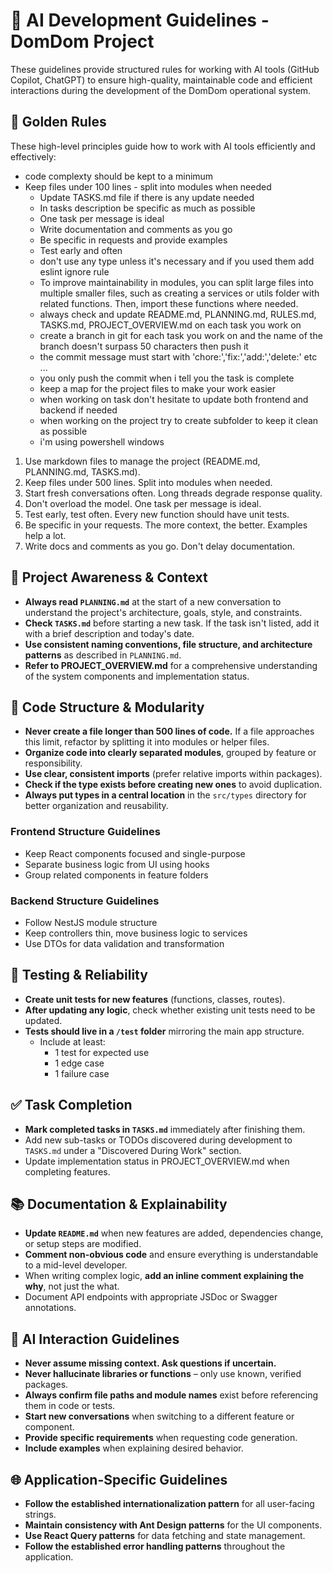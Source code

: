 # 📏 AI Development Guidelines - DomDom Project

These guidelines provide structured rules for working with AI tools (GitHub Copilot, ChatGPT) to ensure high-quality, maintainable code and efficient interactions during the development of the DomDom operational system.

## 🌟 Golden Rules

These high-level principles guide how to work with AI tools efficiently and effectively:
- code complexty should be kept to a minimum
- Keep files under 100 lines - split into modules when needed
  - Update TASKS.md file if there is any update needed
  - In tasks description be specific as much as possible
  - One task per message is ideal
  - Write documentation and comments as you go
  - Be specific in requests and provide examples
  - Test early and often
  - don't use any type unless it's necessary and if you used them add eslint ignore rule
  - To improve maintainability in modules, you can split large files into multiple smaller files, such as creating a services or utils folder with related functions. Then, import these functions where needed.
  - always check and update README.md, PLANNING.md, RULES.md, TASKS.md, PROJECT_OVERVIEW.md on each task you work on
  - create a branch in git for each task you work on and the name of the branch doesn't surpass 50 characters then push it
  - the commit message must start with 'chore:','fix:','add:','delete:' etc ...
  - you only push the commit when i tell you the task is complete
  - keep a map for the project files to make your work easier
  - when working on task don't hesitate to update both frontend and backend if needed
  - when working on the project try to create subfolder to keep it clean as possible
  - i'm using powershell windows

1. Use markdown files to manage the project (README.md, PLANNING.md, TASKS.md).
2. Keep files under 500 lines. Split into modules when needed.
3. Start fresh conversations often. Long threads degrade response quality.
4. Don't overload the model. One task per message is ideal.
5. Test early, test often. Every new function should have unit tests.
6. Be specific in your requests. The more context, the better. Examples help a lot.
7. Write docs and comments as you go. Don't delay documentation.

## 🔄 Project Awareness & Context

- **Always read `PLANNING.md`** at the start of a new conversation to understand the project's architecture, goals, style, and constraints.
- **Check `TASKS.md`** before starting a new task. If the task isn't listed, add it with a brief description and today's date.
- **Use consistent naming conventions, file structure, and architecture patterns** as described in `PLANNING.md`.
- **Refer to PROJECT_OVERVIEW.md** for a comprehensive understanding of the system components and implementation status.

## 🧱 Code Structure & Modularity

- **Never create a file longer than 500 lines of code.** If a file approaches this limit, refactor by splitting it into modules or helper files.
- **Organize code into clearly separated modules**, grouped by feature or responsibility.
- **Use clear, consistent imports** (prefer relative imports within packages).
- **Check if the type exists before creating new ones** to avoid duplication.
- **Always put types in a central location** in the `src/types` directory for better organization and reusability.

### Frontend Structure Guidelines

- Keep React components focused and single-purpose
- Separate business logic from UI using hooks
- Group related components in feature folders

### Backend Structure Guidelines

- Follow NestJS module structure
- Keep controllers thin, move business logic to services
- Use DTOs for data validation and transformation

## 🧪 Testing & Reliability

- **Create unit tests for new features** (functions, classes, routes).
- **After updating any logic**, check whether existing unit tests need to be updated.
- **Tests should live in a `/test` folder** mirroring the main app structure.
  - Include at least:
    - 1 test for expected use
    - 1 edge case
    - 1 failure case

## ✅ Task Completion

- **Mark completed tasks in `TASKS.md`** immediately after finishing them.
- Add new sub-tasks or TODOs discovered during development to `TASKS.md` under a "Discovered During Work" section.
- Update implementation status in PROJECT_OVERVIEW.md when completing features.

## 📚 Documentation & Explainability

- **Update `README.md`** when new features are added, dependencies change, or setup steps are modified.
- **Comment non-obvious code** and ensure everything is understandable to a mid-level developer.
- When writing complex logic, **add an inline comment explaining the why**, not just the what.
- Document API endpoints with appropriate JSDoc or Swagger annotations.

## 🧠 AI Interaction Guidelines

- **Never assume missing context. Ask questions if uncertain.**
- **Never hallucinate libraries or functions** – only use known, verified packages.
- **Always confirm file paths and module names** exist before referencing them in code or tests.
- **Start new conversations** when switching to a different feature or component.
- **Provide specific requirements** when requesting code generation.
- **Include examples** when explaining desired behavior.

## 🌐 Application-Specific Guidelines

- **Follow the established internationalization pattern** for all user-facing strings.
- **Maintain consistency with Ant Design patterns** for the UI components.
- **Use React Query patterns** for data fetching and state management.
- **Follow the established error handling patterns** throughout the application.
